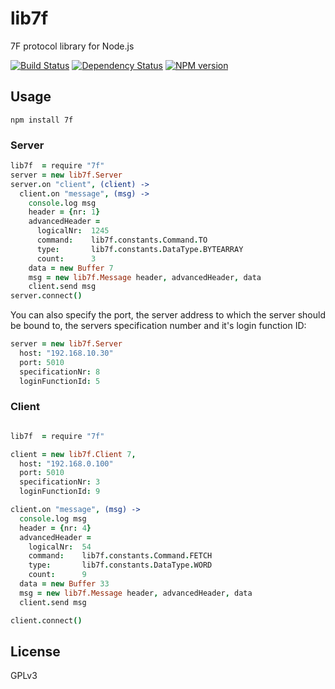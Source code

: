 # lib7f

7F protocol library for Node.js

[![Build Status](https://secure.travis-ci.org/flosse/node-7f.png)](http://travis-ci.org/flosse/node-7f)
[![Dependency Status](https://gemnasium.com/flosse/node-7f.png)](https://gemnasium.com/flosse/node-7f)
[![NPM version](https://badge.fury.io/js/7f.png)](http://badge.fury.io/js/7f)

## Usage

```shell
npm install 7f
```

### Server

```coffeescript
lib7f  = require "7f"
server = new lib7f.Server
server.on "client", (client) ->
  client.on "message", (msg) ->
    console.log msg
    header = {nr: 1}
    advancedHeader =
      logicalNr:  1245
      command:    lib7f.constants.Command.TO
      type:       lib7f.constants.DataType.BYTEARRAY
      count:      3
    data = new Buffer 7
    msg = new lib7f.Message header, advancedHeader, data
    client.send msg
server.connect()
```

You can also specify the port, the server address to which the server should be
bound to, the servers specification number and it's login function ID:

```coffeescript
server = new lib7f.Server
  host: "192.168.10.30"
  port: 5010
  specificationNr: 8
  loginFunctionId: 5
```

### Client
```coffeescript

lib7f  = require "7f"

client = new lib7f.Client 7,
  host: "192.168.0.100"
  port: 5010
  specificationNr: 3
  loginFunctionId: 9

client.on "message", (msg) ->
  console.log msg
  header = {nr: 4}
  advancedHeader =
    logicalNr:  54
    command:    lib7f.constants.Command.FETCH
    type:       lib7f.constants.DataType.WORD
    count:      9
  data = new Buffer 33
  msg = new lib7f.Message header, advancedHeader, data
  client.send msg

client.connect()
```

## License

GPLv3
